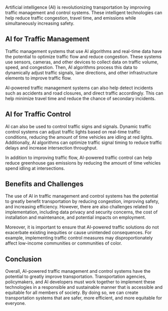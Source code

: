 
Artificial intelligence (AI) is revolutionizing transportation by improving traffic management and control systems. These intelligent technologies can help reduce traffic congestion, travel time, and emissions while simultaneously increasing safety.

AI for Traffic Management
-------------------------

Traffic management systems that use AI algorithms and real-time data have the potential to optimize traffic flow and reduce congestion. These systems use sensors, cameras, and other devices to collect data on traffic volume, speed, and congestion. Then, AI algorithms process this data to dynamically adjust traffic signals, lane directions, and other infrastructure elements to improve traffic flow.

AI-powered traffic management systems can also help detect incidents such as accidents and road closures, and direct traffic accordingly. This can help minimize travel time and reduce the chance of secondary incidents.

AI for Traffic Control
----------------------

AI can also be used to control traffic signs and signals. Dynamic traffic control systems can adjust traffic lights based on real-time traffic conditions, reducing the amount of time vehicles are idling at red lights. Additionally, AI algorithms can optimize traffic signal timing to reduce traffic delays and increase intersection throughput.

In addition to improving traffic flow, AI-powered traffic control can help reduce greenhouse gas emissions by reducing the amount of time vehicles spend idling at intersections.

Benefits and Challenges
-----------------------

The use of AI in traffic management and control systems has the potential to greatly benefit transportation by reducing congestion, improving safety, and increasing efficiency. However, there are also challenges related to implementation, including data privacy and security concerns, the cost of installation and maintenance, and potential impacts on employment.

Moreover, it is important to ensure that AI-powered traffic solutions do not exacerbate existing inequities or cause unintended consequences. For example, implementing traffic control measures may disproportionately affect low-income communities or communities of color.

Conclusion
----------

Overall, AI-powered traffic management and control systems have the potential to greatly improve transportation. Transportation agencies, policymakers, and AI developers must work together to implement these technologies in a responsible and sustainable manner that is accessible and equitable for all members of society. By doing so, we can create transportation systems that are safer, more efficient, and more equitable for everyone.
